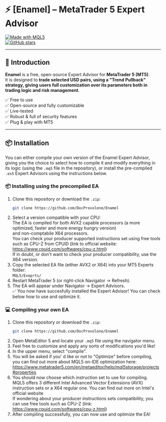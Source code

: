 # ⚡ [Enamel] – MetaTrader 5 Expert Advisor

[![Made with MQL5](https://img.shields.io/badge/Made%20with-MQL5-blue.svg)](https://www.mql5.com/en/docs)   
[![GitHub stars](https://img.shields.io/github/stars/DocProvolone/Enamel.svg?style=social)](https://github.com/DocProvolone/Enamel/stargazers)

---

## 🚀 Introduction
**Enamel** is a free, open-source Expert Advisor for **MetaTrader 5 (MT5)**.  
It is designed to **trade selected USD pairs, using a "Trend Pullback" strategy, giving users full customization over its parameters both in trading logic and risk management**.

✅ Free to use  
✅ Open-source and fully customizable  
✅ Live-tested  
✅ Robust & full of security features  
✅ Plug & play with MT5  

---

## 📦 Installation

You can either compile your own version of the Enamel Expert Advisor, giving you the choice to select how to compile it and modify everything in its logic (using the ` .mq5 ` file in the repository),
or install the pre-compiled `.ex5` Expert Advisors using the instructions below.

### 📦 Installing using the precompiled EA


1. Clone this repository or download the `.zip`:  
   ```bash
   git clone https://github.com/DocProvolone/Enamel
2. Select a version compatible with your CPU:  
      The EA is compiled for both AVX2 capable processors (a more optimized, faster and more energy hungry version)  
      and non-comptabile X64 processors.  
      You can check your producer supported instructions set using free tools such as CPU-Z from CPUID (link to official website: https://www.cpuid.com/softwares/cpu-z.html)  
      If in doubt, or don't want to check your producer compatibility, use the X64 version.  
3. Copy the selected EA file (either AVX2 or X64) into your MT5 Experts folder:  
   ` MQL5/Exeprts/ `  
4. Restart MetaTrader 5 (or right-click Navigator → Refresh).  
5. The EA will appear under Navigator → Expert Advisors.  
✅ You now have succesfully installed the Expert Advisor! You can check below how to use and optimize it.

### 💻 Compiling your own EA  
1. Clone this repository or download the `.zip`:  
   ```bash
   git clone https://github.com/DocProvolone/Enamel  
2. Open MetaEditor 5 and locate your ` .mq5 ` file using the navigator menu.  
3. Feel free to customize and apply any sorts of modifications you'd like!  
4. In the upper menu, select "compile".  
5. You will be asked if you' d like or not to "Optimize" before compiling, you can find out more about MQL5 on-IDE optimization here: https://www.metatrader5.com/en/metaeditor/help/mql5storage/projects#properties  
6. You should now choose which instruction set to use for compiling.  
   MQL5 offers 3 different Intel Advanced Vector Extensions (AVX) instruction sets or a X64 regular one. You can find out more on Intel's official website  
   If wondering about your producer instructions sets compatibility, you can use free tools such as CPU-Z (link: https://www.cpuid.com/softwares/cpu-z.html)  
7. After compiling successfully, you can now use and optimize the EA!  

